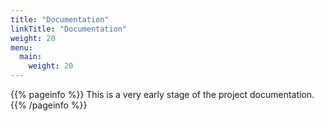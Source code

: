 ```yaml
---
title: "Documentation"
linkTitle: "Documentation"
weight: 20
menu:
  main:
    weight: 20
---
```


{{% pageinfo %}}
This is a very early stage of the project documentation.
{{% /pageinfo %}}

